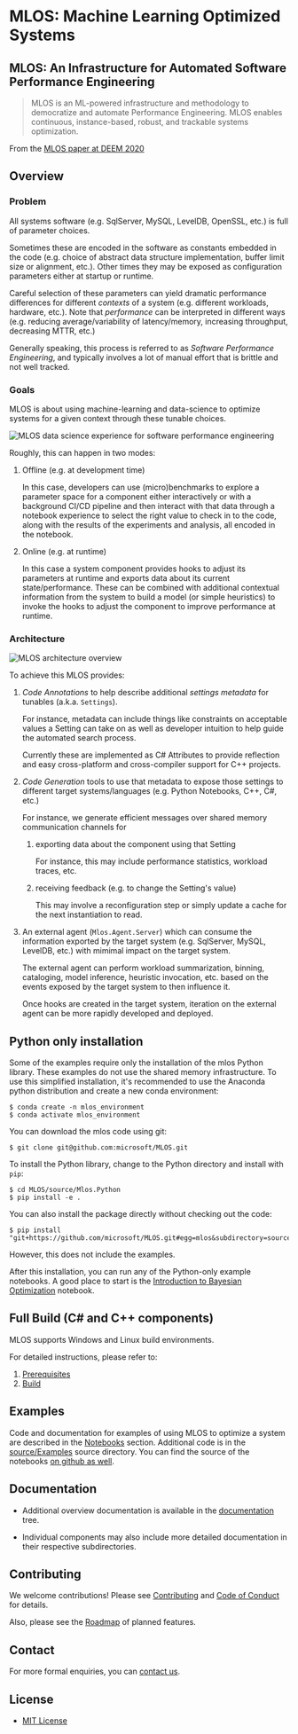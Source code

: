 # MLOS: Machine Learning Optimized Systems

## MLOS: An Infrastructure for Automated Software Performance Engineering

> MLOS is an ML-powered infrastructure and methodology to democratize and automate Performance Engineering. MLOS enables continuous, instance-based, robust, and trackable systems optimization.

From the [MLOS paper at DEEM 2020](https://arxiv.org/abs/2006.02155)

## Overview

### Problem

All systems software (e.g. SqlServer, MySQL, LevelDB, OpenSSL, etc.) is full of parameter choices.

Sometimes these are encoded in the software as constants embedded in the code (e.g. choice of abstract data structure implementation, buffer limit size or alignment, etc.).
Other times they may be exposed as configuration parameters either at startup or runtime.

Careful selection of these parameters can yield dramatic performance differences for different _contexts_ of a system (e.g. different workloads, hardware, etc.).
Note that _performance_ can be interpreted in different ways (e.g. reducing average/variability of latency/memory, increasing throughput, decreasing MTTR, etc.)

Generally speaking, this process is referred to as *Software Performance Engineering*, and typically involves a lot of manual effort that is brittle and not well tracked.

### Goals

MLOS is about using machine-learning and data-science to optimize systems for a given context through these tunable choices.

![MLOS data science experience for software performance engineering](./documentation/images/MLOS-Experience.png)

Roughly, this can happen in two modes:

1. Offline (e.g. at development time)

    In this case, developers can use (micro)benchmarks to explore a parameter space for a component either interactively or with a background CI/CD pipeline and then interact with that data through a notebook experience to select the right value to check in to the code, along with the results of the experiments and analysis, all encoded in the notebook.

2. Online (e.g. at runtime)

    In this case a system component provides hooks to adjust its parameters at runtime and exports data about its current state/performance.  These can be combined with additional contextual information from the system to build a model (or simple heuristics) to invoke the hooks to adjust the component to improve performance at runtime.

### Architecture

![MLOS architecture overview](./documentation/images/MLOS-Architecture.png)

To achieve this MLOS provides:

1. *Code Annotations* to help describe additional *settings metadata* for tunables (a.k.a. `Settings`).

    For instance, metadata can include things like constraints on acceptable values a Setting can take on as well as developer intuition to help guide the automated search process.

    Currently these are implemented as C# Attributes to provide reflection and easy cross-platform and cross-compiler support for C++ projects.

2. *Code Generation* tools to use that metadata to expose those settings to different target systems/languages (e.g. Python Notebooks, C++, C#, etc.)

    For instance, we generate efficient messages over shared memory communication channels for

    1. exporting data about the component using that Setting

        For instance, this may include performance statistics, workload traces, etc.

    2. receiving feedback (e.g. to change the Setting's value)

        This may involve a reconfiguration step or simply update a cache for the next instantiation to read.

3. An external agent (`Mlos.Agent.Server`) which can consume the information exported by the target system (e.g. SqlServer, MySQL, LevelDB, etc.) with mimimal impact on the target system.

    The external agent can perform workload summarization, binning, cataloging, model inference, heuristic invocation, etc. based on the events exposed by the target system to then influence it.

    Once hooks are created in the target system, iteration on the external agent can be more rapidly developed and deployed.


## Python only installation

Some of the examples require only the installation of the mlos Python library. These examples do not use the shared memory infrastructure.
To use this simplified installation, it's recommended to use the Anaconda python distribution and create a new conda environment:

```
$ conda create -n mlos_environment
$ conda activate mlos_environment
```

You can download the mlos code using git:

```
$ git clone git@github.com:microsoft/MLOS.git
```

To install the Python library, change to the Python directory and install with ``pip``:

```
$ cd MLOS/source/Mlos.Python
$ pip install -e .
```

You can also install the package directly without checking out the code:

```
$ pip install "git+https://github.com/microsoft/MLOS.git#egg=mlos&subdirectory=source/Mlos.Python"
```

However, this does not include the examples.

After this installation, you can run any of the Python-only example notebooks.
A good place to start is the [Introduction to Bayesian Optimization](#) notebook.

## Full Build (C# and C++ components)

MLOS supports Windows and Linux build environments.

For detailed instructions, please refer to:

  1. [Prerequisites](./documentation/01-Prerequisites.md)
  2. [Build](./documentation/02-Build.md)

## Examples

Code and documentation for examples of using MLOS to optimize a system are described in the [Notebooks](./notebooks/) section. Additional code is in the  [source/Examples](https://github.com/microsoft/MLOS/tree/main/source/Examples) source directory.
You can find the source of the notebooks [on github as well](https://github.com/microsoft/MLOS/tree/main/source/Mlos.Notebooks).

## Documentation

- Additional overview documentation is available in the [documentation](./documentation/) tree.

- Individual components may also include more detailed documentation in their respective subdirectories.

## Contributing

We welcome contributions!  Please see [Contributing](./CONTRIBUTING.md) and [Code of Conduct](./CODE_OF_CONDUCT.md) for details.

Also, please see the [Roadmap](#) of planned features.

## Contact

For more formal enquiries, you can [contact us](mailto:mlos-maintainers@service.microsoft.com).

## License

- [MIT License](./LICENSE)
